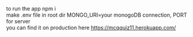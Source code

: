 to run the app npm i  
make .env file in root dir  MONGO_URI=your monogoDB connection, PORT for server  
you can find it on production here https://mcqquiz11.herokuapp.com/ 
